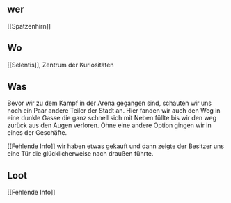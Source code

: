 ## wer
[[Spatzenhirn]]

## Wo
[[Selentis]], Zentrum der Kuriositäten 

## Was
Bevor wir zu dem Kampf in der Arena gegangen sind, schauten wir uns noch ein Paar andere Teiler der Stadt an. Hier fanden wir auch den Weg in eine dunkle Gasse die ganz schnell sich mit Neben füllte bis wir den weg zurück aus den Augen verloren. Ohne eine andere Option gingen wir in eines der Geschäfte. 

[[Fehlende Info]] wir haben etwas gekauft und dann zeigte der Besitzer uns eine Tür die glücklicherweise nach draußen führte.

## Loot
[[Fehlende Info]]